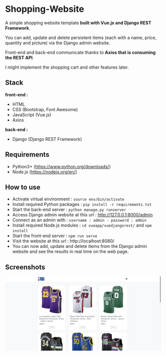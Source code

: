 # Shopping-Website

A simple shopping website template **built with Vue.js and Django REST Framework**.

You can add, update and delete persistent items (each with a name, price, quantity and picture) via the Django admin website.

Front-end and back-end communicate thanks to **Axios that is consuming the REST API**.

I might implement the shopping cart and other features later.

## Stack

**front-end :**
- HTML
- CSS (Bootstrap, Font Awesome)
- JavaScript (Vue.js)
- Axios

**back-end :**
- Django (Django REST Framework)

## Requirements

- Python3+ (https://www.python.org/downloads/)
- Node.js (https://nodejs.org/en/)

## How to use

- Activate virtual environment : `source env/bin/activate`
- Install required Python packages : `pip install -r requirements.txt`
- Start the back-end server : `python manage.py runserver`
- Access Django admin website at this url : http://127.0.0.1:8000/admin
- Connect as an admin with : `username : admin - password : admin`
- Install required Node.js modules : `cd vueapp/vuedjangorest/` and `npm install`
- Start the front-end server : `npm run serve`
- Visit the website at this url : http://localhost:8080/
- You can now add, update and delete items from the Django admin website and see the results in real time on the web page.

## Screenshots

![](screenshots/shopping-website1.png)
